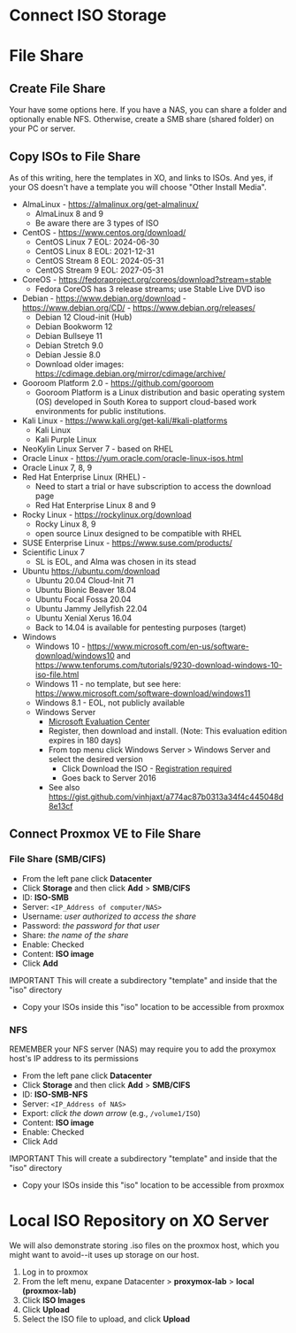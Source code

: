 # Connect ISO Storage

# File Share
## Create File Share
Your have some options here. If you have a NAS, you can share a folder and optionally enable NFS. Otherwise, create a SMB share (shared folder) on your PC or server.

## Copy ISOs to File Share
As of this writing, here the templates in XO, and links to ISOs. And yes, if your OS doesn't have a template you will choose "Other Install Media".
- AlmaLinux - https://almalinux.org/get-almalinux/
  - AlmaLinux 8 and 9
  - Be aware there are 3 types of ISO
- CentOS - https://www.centos.org/download/
  - CentOS Linux 7 EOL: 2024-06-30
  - CentOS Linux 8 EOL: 2021-12-31
  - CentOS Stream 8 EOL: 2024-05-31
  - CentOS Stream 9 EOL: 2027-05-31
- CoreOS - https://fedoraproject.org/coreos/download?stream=stable
  - Fedora CoreOS has 3 release streams; use Stable Live DVD iso
- Debian - https://www.debian.org/download - https://www.debian.org/CD/ - https://www.debian.org/releases/
  - Debian 12 Cloud-init (Hub)
  - Debian Bookworm 12
  - Debian Bullseye 11
  - Debian Stretch 9.0
  - Debian Jessie 8.0
  - Download older images: https://cdimage.debian.org/mirror/cdimage/archive/
- Gooroom Platform 2.0 - https://github.com/gooroom
  - Gooroom Platform is a Linux distribution and basic operating system (OS) developed in South Korea to support cloud-based work environments for public institutions.
- Kali Linux - https://www.kali.org/get-kali/#kali-platforms
  - Kali Linux
  - Kali Purple Linux
- NeoKylin Linux Server 7 - based on RHEL
- Oracle Linux - https://yum.oracle.com/oracle-linux-isos.html
- Oracle Linux 7, 8, 9
- Red Hat Enterprise Linux (RHEL) - 
  - Need to start a trial or have subscription to access the download page
  - Red Hat Enterprise Linux 8 and 9
- Rocky Linux - https://rockylinux.org/download
  - Rocky Linux 8, 9
  - open source Linux designed to be compatible with RHEL
- SUSE Enterprise Linux - https://www.suse.com/products/
- Scientific Linux 7
  - SL is EOL, and Alma was chosen in its stead
- Ubuntu https://ubuntu.com/download
  - Ubuntu 20.04 Cloud-Init 71
  - Ubuntu Bionic Beaver 18.04
  - Ubuntu Focal Fossa 20.04
  - Ubuntu Jammy Jellyfish 22.04
  - Ubuntu Xenial Xerus 16.04
  - Back to 14.04 is available for pentesting purposes (target)
- Windows
  - Windows 10 - https://www.microsoft.com/en-us/software-download/windows10 and https://www.tenforums.com/tutorials/9230-download-windows-10-iso-file.html
  - Windows 11 - no template, but see here: https://www.microsoft.com/software-download/windows11
  - Windows 8.1 - EOL, not publicly available
  - Windows Server
    - [Microsoft Evaluation Center](https://www.microsoft.com/en-us/evalcenter/)
    -  Register, then download and install. (Note: This evaluation edition expires in 180 days) 
    - From top menu click Windows Server > Windows Server and select the desired version
      - Click Download the ISO - <ins>Registration required</ins>
      -  Goes back to Server 2016
    -  See also https://gist.github.com/vinhjaxt/a774ac87b0313a34f4c445048d8e13cf

## Connect Proxmox VE to File Share
### File Share (SMB/CIFS)
- From the left pane click **Datacenter**
- Click **Storage** and then click **Add** > **SMB/CIFS**
- ID: **ISO-SMB**
- Server: `<IP_Address of computer/NAS>`
- Username: *user authorized to access the share*
- Password: *the password for that user*
- Share: *the name of the share*
- Enable: Checked
- Content: **ISO image**
- Click **Add**

IMPORTANT This will create a subdirectory "template" and inside that the "iso" directory
- Copy your ISOs inside this "iso" location to be accessible from proxmox

### NFS
REMEMBER your NFS server (NAS) may require you to add the proxymox host's IP address to its permissions
- From the left pane click **Datacenter**
- Click **Storage** and then click **Add** > **SMB/CIFS**
- ID: **ISO-SMB-NFS**
- Server: `<IP_Address of NAS>`
- Export: *click the down arrow* (e.g., `/volume1/ISO`)
- Content: **ISO image**
- Enable: Checked
- Click Add

IMPORTANT This will create a subdirectory "template" and inside that the "iso" directory
- Copy your ISOs inside this "iso" location to be accessible from proxmox

# Local ISO Repository on XO Server
We will also demonstrate storing .iso files on the proxmox host, which you might want to avoid--it uses up storage on our host.

1. Log in to proxmox
2. From the left menu, expane Datacenter > **proxymox-lab** > **local (proxmox-lab)**
3. Click **ISO Images**
4. Click **Upload**
5. Select the ISO file to upload, and click **Upload**
